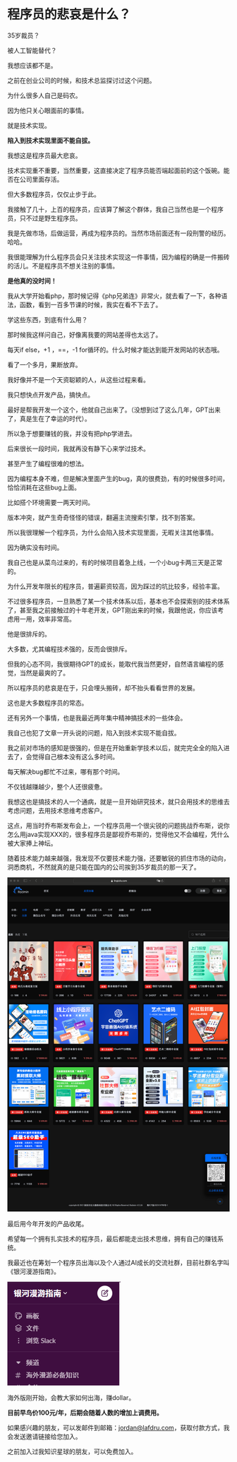 # 程序员的悲哀是什么？

35岁裁员？

被人工智能替代？

我想应该都不是。

之前在创业公司的时候，和技术总监探讨过这个问题。

为什么很多人自己是码农。

因为他只关心眼面前的事情。

就是技术实现。

**陷入到技术实现里面不能自拔。**

我想这是程序员最大悲哀。

技术实现重不重要，当然重要，这直接决定了程序员能否端起面前的这个饭碗。能否在公司里面存活。

但大多数程序员，仅仅止步于此。

我接触了几十，上百的程序员，应该算了解这个群体，我自己当然也是一个程序员，只不过是野生程序员。

我是先做市场，后做运营，再成为程序员的。当然市场前面还有一段刑警的经历。哈哈。

我很能理解为什么程序员会只关注技术实现这一件事情，因为编程的确是一件搬砖的活儿。不是程序员不想关注别的事情。

**是他真的没时间！**

我从大学开始看php，那时候记得《php兄弟连》非常火，就去看了一下，各种语法，函数，看到一百多节课的时候，我实在看不下去了。

学这些东西，到底有什么用？

那时候我这样问自己，好像离我要的网站差得也太远了。

每天if else，+1 ，==，-1 for循环的。什么时候才能达到能开发网站的状态哦。

看了一个多月，果断放弃。

我好像并不是一个天资聪颖的人，从这些过程来看。

我只想快点开发产品，搞快点。

最好是帮我开发一个这个，他就自己出来了。（没想到过了这么几年，GPT出来了，真是生在了幸运的时代）。

所以急于想要赚钱的我，并没有把php学进去。

后来很长一段时间，我就再没有静下心来学过技术。

甚至产生了编程很难的想法。

因为编程本身不难，但是解决里面产生的bug，真的很费劲，有的时候很多时间，恰恰消耗在这些bug上面。

比如搭个环境需要一两天时间。

版本冲突，就产生奇奇怪怪的错误，翻遍主流搜索引擎，找不到答案。

所以我很理解一个程序员，为什么会陷入技术实现里面，无暇关注其他事情。

因为确实没有时间。

我自己也是从菜鸟过来的，有的时候项目着急上线，一个小bug卡两三天是正常的。

为什么开发年限长的程序员，普遍薪资较高，因为踩过的坑比较多，经验丰富。

不过很多程序员，一旦熟悉了某一个技术体系以后，基本也不会探索别的技术体系了，甚至我之前接触过的十年老开发，GPT刚出来的时候，我跟他说，你应该考虑用一用，效率非常高。

他是很排斥的。

大多数，尤其编程技术强的，反而会很排斥。

但我的心态不同，我很期待GPT的成长，能取代我当然更好，自然语言编程的感觉，当然是最爽的了。

所以程序员的悲哀是在于，只会埋头搬砖，却不抬头看看世界的发展。

这也是大多数程序员的常态。

还有另外一个事情，也是我最近两年集中精神搞技术的一些体会。

我自己也犯了文章一开头说的问题，陷入到技术实现不能自拔。

我之前对市场的感知是很强的，但是在开始重新学技术以后，就完完全全的陷入进去了，会觉得自己根本没有这么多时间。

每天解决bug都忙不过来，哪有那个时间。

不仅钱越赚越少，整个人还很疲惫。

我想这也是搞技术的人一个通病，就是一旦开始研究技术，就只会用技术的思维去考虑问题，去用技术思维考虑客户。

这点，用当时乔布斯发布会上，一个程序员用一个很尖锐的问题挑战乔布斯，说你怎么用java实现XXX的，很多程序员是鄙视乔布斯的，觉得他又不会编程，凭什么被大家捧上神坛。

随着技术能力越来越强，我发现不仅要技术能力强，还要敏锐的抓住市场的动向，洞悉商机，不然就真的是只能在国内的公司挨到35岁裁员的那一天了。

![20231126-230303.png](%E7%A8%8B%E5%BA%8F%E5%91%98%E7%9A%84%E6%82%B2%E5%93%80%E6%98%AF%E4%BB%80%E4%B9%88%EF%BC%9F.assets/20231126-230303.png)

最后用今年开发的产品收尾。

希望每一个拥有扎实技术的程序员，最后都能走出技术思维，拥有自己的赚钱系统。

我最近也在筹划一个程序员出海以及个人通过AI成长的交流社群，目前社群名字叫《银河漫游指南》。

![image.png](%E7%A8%8B%E5%BA%8F%E5%91%98%E7%9A%84%E6%82%B2%E5%93%80%E6%98%AF%E4%BB%80%E4%B9%88%EF%BC%9F.assets/image.png)

海外版刚开始，会教大家如何出海，赚dollar。

**目前早鸟价100元/年，后期会随着人数的增加上调费用。**

如果感兴趣的朋友，可以发邮件到邮箱：jordan@lafdru.com，获取付款方式，我会发送邀请链接给您加入。

之前加入过我知识星球的朋友，可以免费加入。



